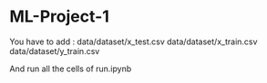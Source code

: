 # ML-Project-1

You have to add :
data/dataset/x_test.csv
data/dataset/x_train.csv
data/dataset/y_train.csv

And run all the cells of run.ipynb
